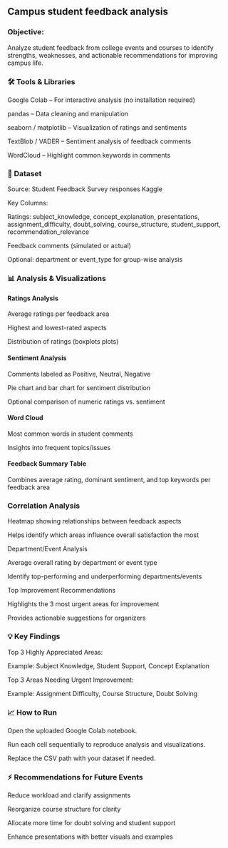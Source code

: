 ## Campus student feedback analysis

### Objective:
Analyze student feedback from college events and courses to identify strengths, weaknesses, and actionable recommendations for improving campus life.

### 🛠 Tools & Libraries

Google Colab – For interactive analysis (no installation required)

pandas – Data cleaning and manipulation

seaborn / matplotlib – Visualization of ratings and sentiments

TextBlob / VADER – Sentiment analysis of feedback comments

WordCloud – Highlight common keywords in comments

### 📂 Dataset

Source: Student Feedback Survey responses Kaggle

Key Columns:

Ratings: subject_knowledge, concept_explanation, presentations, assignment_difficulty, doubt_solving, course_structure, student_support, recommendation_relevance

Feedback comments (simulated or actual)

Optional: department or event_type for group-wise analysis

### 📊 Analysis & Visualizations

#### Ratings Analysis

Average ratings per feedback area

Highest and lowest-rated aspects

Distribution of ratings (boxplots plots)

#### Sentiment Analysis

Comments labeled as Positive, Neutral, Negative

Pie chart and bar chart for sentiment distribution

Optional comparison of numeric ratings vs. sentiment

#### Word Cloud

Most common words in student comments

Insights into frequent topics/issues

#### Feedback Summary Table

Combines average rating, dominant sentiment, and top keywords per feedback area

### Correlation Analysis

Heatmap showing relationships between feedback aspects

Helps identify which areas influence overall satisfaction the most

Department/Event Analysis

Average overall rating by department or event type

Identify top-performing and underperforming departments/events

Top Improvement Recommendations

Highlights the 3 most urgent areas for improvement

Provides actionable suggestions for organizers

### 💡 Key Findings

Top 3 Highly Appreciated Areas:

Example: Subject Knowledge, Student Support, Concept Explanation

Top 3 Areas Needing Urgent Improvement:

Example: Assignment Difficulty, Course Structure, Doubt Solving

### 📈 How to Run

Open the uploaded Google Colab notebook.

Run each cell sequentially to reproduce analysis and visualizations.

Replace the CSV path with your dataset if needed.

### ⚡ Recommendations for Future Events

Reduce workload and clarify assignments

Reorganize course structure for clarity

Allocate more time for doubt solving and student support

Enhance presentations with better visuals and examples
